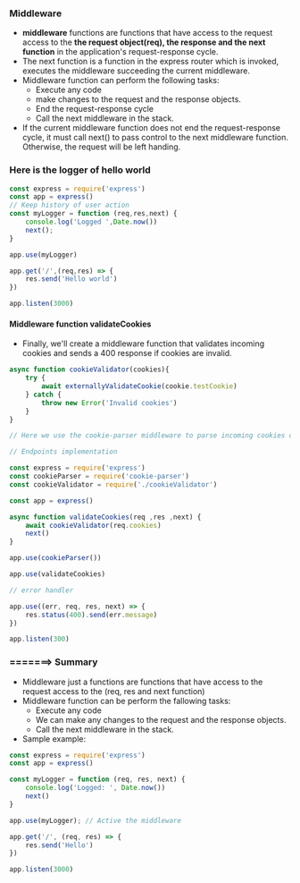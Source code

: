 ### Middleware
* **middleware** functions are functions that have access to the request access to the **the request object(req), the response and the next function** in the application's request-response cycle.
* The next function is a function in the express router which is invoked, executes the middleware succeeding the current middleware.
* Middleware function can perform the following tasks:
    * Execute any code
    * make changes to the request and the response objects.
    * End the request-response cycle
    * Call the next middleware in the stack.
* If the current middleware function does not end the request-response cycle, it must call next() to pass control to the next middleware function. Otherwise, the request will be left handing.


### Here is the logger of hello world
```js
const express = require('express')
const app = express()
// Keep history of user action
const myLogger = function (req,res,next) {
    console.log('Logged ',Date.now())
    next();
}

app.use(myLogger)

app.get('/',(req,res) => {
    res.send('Hello world')
})

app.listen(3000)
```

#### Middleware function validateCookies
* Finally, we'll create a middleware function that validates incoming cookies and sends a 400 response if cookies are invalid.
```js
async function cookieValidator(cookies){
    try {
        await externallyValidateCookie(cookie.testCookie)
    } catch {
        throw new Error('Invalid cookies')
    }
}

// Here we use the cookie-parser middleware to parse incoming cookies off the req.

// Endpoints implementation

const express = require('express')
const cookieParser = require('cookie-parser')
const cookieValidator = require('./cookieValidator')

const app = express()

async function validateCookies(req ,res ,next) {
    await cookieValidator(req.cookies)
    next()
}

app.use(cookieParser())

app.use(validateCookies)

// error handler

app.use((err, req, res, next) => {
    res.status(400).send(err.message)
})

app.listen(300)
```

### =======> Summary
* Middleware just a functions are functions that have access to the request access to the (req, res and next function)
* Middleware function can be perform the fallowing tasks:
    * Execute any code
    * We can make any changes to the request and the response objects.
    * Call the next middleware in the stack.
* Sample example:
```js
const express = require('express')
const app = express()

const myLogger = function (req, res, next) {
    console.log('Logged: ', Date.now())
    next()
}

app.use(myLogger); // Active the middleware

app.get('/', (req, res) => {
    res.send('Hello')
})

app.listen(3000)
```